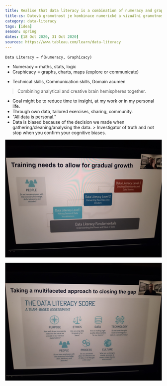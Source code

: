 ```yaml
---
title: Realise that data literacy is a combination of numeracy and graphicacy 
title-cs: Datová gramotnost je kombinace numerické a vizuální gramotnosti
category: data-literacy
tags: [idea]
season: spring
dates: [18 Oct 2020, 31 Oct 2020]
sources: https://www.tableau.com/learn/data-literacy
---
```


`Data Literacy = f(Numeracy, Graphicacy)`
- Numeracy = maths, stats, logic
- Graphicacy = graphs, charts, maps (explore or communicate)

+ Technical skills, Communication skills, Domain acumen

> Combining analytical and creative brain hemispheres together.

* Goal might be to reduce time to insight, at my work or in my personal life. 
* Through own data, tailored exercises, sharing, community.
* "All data is personal."
* Data is biased because of the decision we made when gathering/cleaning/analysing the data. > Investigator of truth and not stop when you confirm your cognitive biases.

![](../../assets/files/data-training.jpg)

![](../../assets/files/data-literacy-score.jpg)